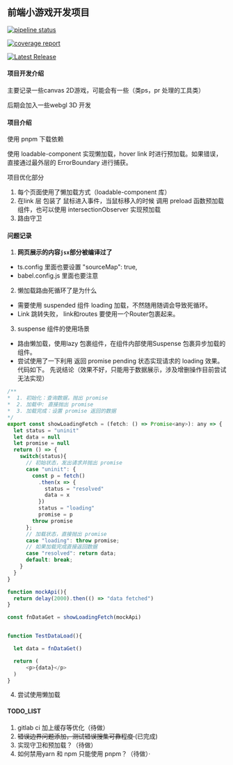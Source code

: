 ## 前端小游戏开发项目

[![pipeline status](https://gitlab.lazytoki.cn/Toki/Toki/badges/main/pipeline.svg)](https://gitlab.lazytoki.cn/Toki/Toki/-/commits/main)

[![coverage report](https://gitlab.lazytoki.cn/Toki/Toki/badges/main/coverage.svg)](https://gitlab.lazytoki.cn/Toki/Toki/-/commits/main)

[![Latest Release](https://gitlab.lazytoki.cn/Toki/Toki/-/badges/release.svg)](https://gitlab.lazytoki.cn/Toki/Toki/-/releases)
#### 项目开发介绍
主要记录一些canvas 2D游戏，可能会有一些（类ps，pr 处理的工具类）

后期会加入一些webgl 3D 开发


#### 项目介绍

使用 pnpm 下载依赖


使用 loadable-component 实现懒加载，hover link 时进行预加载。如果错误，直接通过最外层的 ErrorBoundary 进行捕获。


项目优化部分
1. 每个页面使用了懒加载方式（loadable-component 库）
2. 在link 层 包装了 鼠标进入事件，当鼠标移入的时候 调用 preload 函数预加载组件，也可以使用 intersectionObserver 实现预加载
3. 路由守卫



####  问题记录
1. **网页展示的内容`jsx`部分被编译过了** 
  - ts.config 里面也要设置  "sourceMap": true,
  - babel.config.js 里面也要注意
2. 懒加载路由死循环了是为什么
  - 需要使用 suspended 组件 loading 加载，不然随用随调会导致死循环。
  - Link 跳转失败， link和routes 要使用一个Router包裹起来。
3. suspense 组件的使用场景
  - 路由懒加载，使用lazy 包裹组件，在组件内部使用Suspense 包裹异步加载的组件。
  - 尝试使用了一下利用 返回 promise pending 状态实现请求的 loading 效果。代码如下。
    先说结论（效果不好，只能用于数据展示，涉及增删操作目前尝试无法实现）
  ```js
  /**
  *  1. 初始化：查询数据，抛出 promise
  *  2. 加载中: 直接抛出 promise
  *  3. 加载完成：设置 promise 返回的数据
  */
  export const showLoadingFetch = (fetch: () => Promise<any>): any => {
    let status = "uninit"
    let data = null
    let promise = null
    return () => {
      switch(status){
        // 初始状态，发出请求并抛出 promise
        case "uninit": {
          const p = fetch()
            .then(x => {
              status = "resolved"
              data = x
            })
            status = "loading"
            promise = p
          throw promise
        };
        // 加载状态，直接抛出 promise
        case "loading": throw promise;
        // 如果加载完成直接返回数据
        case "resolved": return data;
        default: break;
      }
    }
  }

  function mockApi(){
    return delay(2000).then(() => "data fetched")
  }

  const fnDataGet = showLoadingFetch(mockApi)


  function TestDataLoad(){

    let data = fnDataGet()

    return (
        <p>{data}</p>
    )
  }
  ```
4. 尝试使用懒加载


#### TODO_LIST
1. gitlab ci 加上缓存等优化（待做）
2. <del>错误边界问题添加，测试错误搜集可靠程度 </del>(已完成)
3. 实现守卫和预加载？（待做）
4. 如何禁用yarn 和 npm 只能使用 pnpm？（待做）·